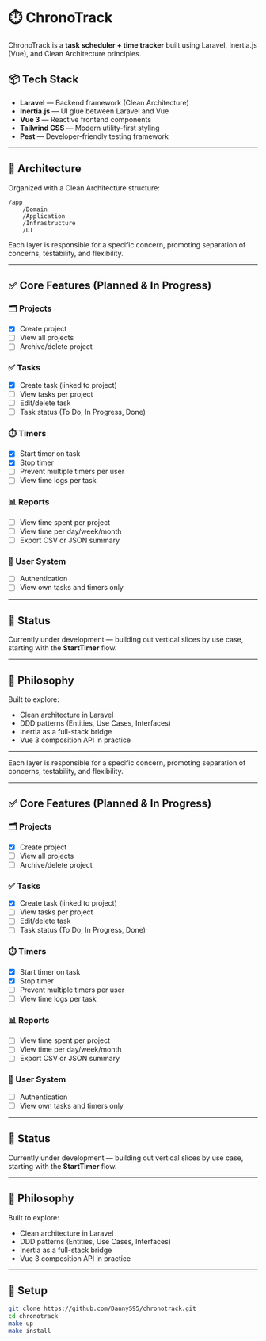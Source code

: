 # ⏱️ ChronoTrack

ChronoTrack is a **task scheduler + time tracker** built using Laravel, Inertia.js (Vue), and Clean Architecture principles.

## 📦 Tech Stack

- **Laravel** — Backend framework (Clean Architecture)
- **Inertia.js** — UI glue between Laravel and Vue
- **Vue 3** — Reactive frontend components
- **Tailwind CSS** — Modern utility-first styling
- **Pest** — Developer-friendly testing framework

---

## 🧩 Architecture

Organized with a Clean Architecture structure:
```
/app
    /Domain
    /Application
    /Infrastructure
    /UI
```


Each layer is responsible for a specific concern, promoting separation of concerns, testability, and flexibility.

---

## ✅ Core Features (Planned & In Progress)

### 🗂️ Projects
- [x] Create project
- [ ] View all projects
- [ ] Archive/delete project

### ✅ Tasks
- [x] Create task (linked to project)
- [ ] View tasks per project
- [ ] Edit/delete task
- [ ] Task status (To Do, In Progress, Done)

### ⏱️ Timers
- [x] Start timer on task
- [x] Stop timer
- [ ] Prevent multiple timers per user
- [ ] View time logs per task

### 📊 Reports
- [ ] View time spent per project
- [ ] View time per day/week/month
- [ ] Export CSV or JSON summary

### 👤 User System
- [ ] Authentication
- [ ] View own tasks and timers only

---

## 🚧 Status

Currently under development — building out vertical slices by use case, starting with the **StartTimer** flow.

---

## 🧠 Philosophy

Built to explore:
- Clean architecture in Laravel
- DDD patterns (Entities, Use Cases, Interfaces)
- Inertia as a full-stack bridge
- Vue 3 composition API in practice

---


Each layer is responsible for a specific concern, promoting separation of concerns, testability, and flexibility.

---

## ✅ Core Features (Planned & In Progress)

### 🗂️ Projects
- [x] Create project
- [ ] View all projects
- [ ] Archive/delete project

### ✅ Tasks
- [x] Create task (linked to project)
- [ ] View tasks per project
- [ ] Edit/delete task
- [ ] Task status (To Do, In Progress, Done)

### ⏱️ Timers
- [x] Start timer on task
- [x] Stop timer
- [ ] Prevent multiple timers per user
- [ ] View time logs per task

### 📊 Reports
- [ ] View time spent per project
- [ ] View time per day/week/month
- [ ] Export CSV or JSON summary

### 👤 User System
- [ ] Authentication
- [ ] View own tasks and timers only

---

## 🚧 Status

Currently under development — building out vertical slices by use case, starting with the **StartTimer** flow.

---

## 🧠 Philosophy

Built to explore:
- Clean architecture in Laravel
- DDD patterns (Entities, Use Cases, Interfaces)
- Inertia as a full-stack bridge
- Vue 3 composition API in practice

---

## 🔧 Setup

```bash
git clone https://github.com/DannyS95/chronotrack.git
cd chronotrack
make up
make install
